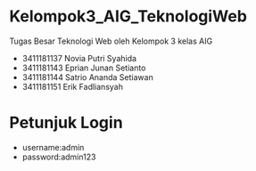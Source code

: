 # Kelompok3_AIG_TeknologiWeb
Tugas Besar Teknologi Web 
oleh Kelompok 3 kelas AIG
- 3411181137 Novia Putri Syahida
- 3411181143 Eprian Junan Setianto
- 3411181144 Satrio Ananda Setiawan
- 3411181151 Erik Fadliansyah

# Petunjuk Login
- username:admin
- password:admin123
